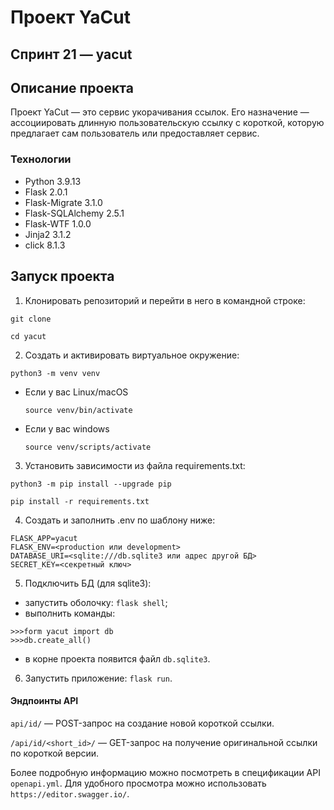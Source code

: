 # Проект YaCut
## Спринт 21 — yacut

## Описание проекта
Проект YaCut — это сервис укорачивания ссылок. Его назначение — ассоциировать длинную пользовательскую ссылку с короткой, которую предлагает сам пользователь или предоставляет сервис.

### Технологии
- Python 3.9.13
- Flask 2.0.1
- Flask-Migrate 3.1.0
- Flask-SQLAlchemy 2.5.1
- Flask-WTF 1.0.0
- Jinja2 3.1.2
- click 8.1.3

## Запуск проекта

1. Клонировать репозиторий и перейти в него в командной строке:

`git clone`

`cd yacut`

2. Cоздать и активировать виртуальное окружение:

```
python3 -m venv venv
```

* Если у вас Linux/macOS

    ```
    source venv/bin/activate
    ```

* Если у вас windows

    ```
    source venv/scripts/activate
    ```

3. Установить зависимости из файла requirements.txt:

```
python3 -m pip install --upgrade pip
```

```
pip install -r requirements.txt
```

4. Создать и заполнить .env по шаблону ниже:

```
FLASK_APP=yacut
FLASK_ENV=<production или development>
DATABASE_URI=<sqlite:///db.sqlite3 или адрес другой БД>
SECRET_KEY=<секретный ключ>
```
5. Подключить БД (для sqlite3):

* запустить оболочку: ```flask shell```;
* выполнить команды:

```
>>>form yacut import db
>>>db.create_all()
```
* в корне проекта появится файл ```db.sqlite3```.

6. Запустить приложение: ```flask run```.

#### Эндпоинты API


```api/id/``` — POST-запрос на создание новой короткой ссылки.

```/api/id/<short_id>/``` — GET-запрос на получение оригинальной ссылки по короткой версии.

Более подробную информацию можно посмотреть в спецификации API ```openapi.yml```. Для удобного просмотра можно использовать ```https://editor.swagger.io/```.
